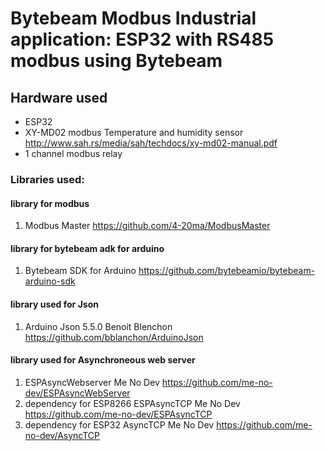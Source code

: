 # Bytebeam Modbus Industrial application: ESP32 with RS485 modbus using Bytebeam

## Hardware used 
* ESP32 
* XY-MD02 modbus Temperature and humidity sensor <http://www.sah.rs/media/sah/techdocs/xy-md02-manual.pdf>
* 1 channel modbus relay

### Libraries used:

#### library for modbus
1. Modbus Master <https://github.com/4-20ma/ModbusMaster>

#### library for bytebeam adk for arduino
1. Bytebeam SDK for Arduino <https://github.com/bytebeamio/bytebeam-arduino-sdk>

#### library used for Json
1. Arduino Json 5.5.0 Benoit Blenchon <https://github.com/bblanchon/ArduinoJson>

#### library used for Asynchroneous web server
1. ESPAsyncWebserver Me No Dev https://github.com/me-no-dev/ESPAsyncWebServer
2. dependency for ESP8266 ESPAsyncTCP Me No Dev https://github.com/me-no-dev/ESPAsyncTCP
3. dependency for ESP32 AsyncTCP Me No Dev https://github.com/me-no-dev/AsyncTCP

